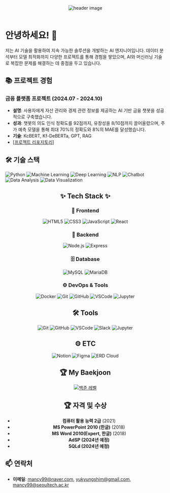 <!-- ## Hi there 👋 -->
<!--
**sebin0918/sebin0918** is a ✨ _special_ ✨ repository because its `README.md` (this file) appears on your GitHub profile.
Here are some ideas to get you started:

- 🔭 I’m currently working on ...
- 🌱 I’m currently learning ...
- 👯 I’m looking to collaborate on ...
- 🤔 I’m looking for help with ...
- 💬 Ask me about ...
- 📫 How to reach me: ...
- 😄 Pronouns: ...
- ⚡ Fun fact: ...
-->


<header>
  <div align="center">
    <img src="https://capsule-render.vercel.app/api?type=venom&color=FB8DA6&height=300&section=header&text=Yukyung%Shim%GitHub&fontSize=40" alt="header image"/>
   </div>
</header>

<body>
<div align="left">


# 안녕하세요! 👋
저는 AI 기술을 활용하여 지속 가능한 솔루션을 개발하는 AI 엔지니어입니다. 데이터 분석부터 모델 최적화까지 다양한 프로젝트를 통해 경험을 쌓았으며, AI와 머신러닝 기술로 복잡한 문제를 해결하는 데 중점을 두고 있습니다.

## 📚 프로젝트 경험

### 금융 플랫폼 프로젝트 (2024.07 - 2024.10)
- **설명**: 사용자에게 자산 관리와 경제 관련 정보를 제공하는 AI 기반 금융 챗봇을 성공적으로 구축했습니다.
- **성과**: 챗봇의 의도 인식 정확도를 92점까지, 유창성을 8/10점까지 끌어올렸으며, 주가 예측 모델을 통해 최대 70%의 정확도와 8%의 MAE를 달성했습니다.
- **기술**: KcBERT, Kf-DeBERTa, GPT, RAG
- [[프로젝트 리포지토리](https://github.com/LittlePrince327/AICC_MyAssetPlan.git)]


## 🛠️ 기술 스택
![Python](https://img.shields.io/badge/Python-3776AB?style=flat-square&logo=python&logoColor=white)
![Machine Learning](https://img.shields.io/badge/Machine%20Learning-%235835CC.svg?style=flat-square)
![Deep Learning](https://img.shields.io/badge/Deep%20Learning-%235835CC.svg?style=flat-square)
![NLP](https://img.shields.io/badge/NLP-%235835CC.svg?style=flat-square)
![Chatbot](https://img.shields.io/badge/Chatbot-%23FFDD44.svg?style=flat-square)
![Data Analysis](https://img.shields.io/badge/Data%20Analysis-%2332CD32.svg?style=flat-square)
![Data Visualization](https://img.shields.io/badge/Data%20Visualization-%234B0082.svg?style=flat-square)


</div>



<div align="center">

## ✨ Tech Stack ✨

### 🎨 Frontend
<img alt="HTML5" src="https://img.shields.io/badge/HTML5-E34F26.svg?&style=flat-square&logo=HTML5&logoColor=white"/>
<img alt="CSS3" src="https://img.shields.io/badge/CSS3-1572B6.svg?&style=flat-square&logo=CSS3&logoColor=white"/>
<img alt="JavaScript" src="https://img.shields.io/badge/JavaScript-F7DF1E.svg?&style=flat-square&logo=JavaScript&logoColor=white"/>
<img alt="React" src="https://img.shields.io/badge/React-61DAFB.svg?&style=flat-square&logo=React&logoColor=white"/>

### 🔧 Backend
<img alt="Node.js" src="https://img.shields.io/badge/Node.js-339933.svg?&style=flat-square&logo=Node.js&logoColor=white"/>
<img alt="Express" src="https://img.shields.io/badge/Express-000000.svg?&style=flat-square&logo=Express&logoColor=white"/>

### 🗄️ Database
<img alt="MySQL" src="https://img.shields.io/badge/MySQL-4479A1.svg?&style=flat-square&logo=MySQL&logoColor=white"/>
<img alt="MariaDB" src="https://img.shields.io/badge/MariaDB-003545.svg?&style=flat-square&logo=MariaDB&logoColor=white"/>


### ⚙️ DevOps & Tools
<img alt="Docker" src="https://img.shields.io/badge/Docker-2496ED.svg?&style=flat-square&logo=Docker&logoColor=white"/>
<img alt="Git" src="https://img.shields.io/badge/Git-F05032.svg?&style=flat-square&logo=Git&logoColor=white"/>
<img alt="GitHub" src="https://img.shields.io/badge/GitHub-181717.svg?&style=flat-square&logo=GitHub&logoColor=white"/>
<img alt="VSCode" src="https://img.shields.io/badge/VSCode-007ACC.svg?&style=flat-square&logo=VisualStudioCode&logoColor=white"/>
<img alt="Jupyter" src="https://img.shields.io/badge/Jupyter-F37626.svg?&style=flat-square&logo=Jupyter&logoColor=white"/>




## 🛠 Tools

<img alt="Git" src ="https://img.shields.io/badge/Git-F05032.svg?&style=flat-square&logo=Git&logoColor=white"/>
<img alt="GitHub" src ="https://img.shields.io/badge/GitHub-181717.svg?&style=flat-square&logo=GitHub&logoColor=white"/>
<img alt="VSCode" src ="https://img.shields.io/badge/VSCode-007ACC.svg?&style=flat-square&logo=VisualStudioCode&logoColor=white"/>
<img alt="Slack" src ="https://img.shields.io/badge/Slack-4A154B.svg?&style=flat-square&logo=Slack&logoColor=white"/>
<img alt="Jupyter" src ="https://img.shields.io/badge/Jupyter-F37626.svg?&style=flat-square&logo=Jupyter&logoColor=white"/>



## ⚙️ ETC

<img alt="Notion" src="https://img.shields.io/badge/Notion-000000.svg?&style=flat-square&logo=Notion&logoColor=white"/>
<img alt="Figma" src="https://img.shields.io/badge/Figma-F24E1E.svg?&style=flat-square&logo=Figma&logoColor=white"/>
<img alt="ERD Cloud" src="https://img.shields.io/badge/ERD%20Cloud-5C2D91.svg?&style=flat-square&logoColor=white"/>



## 🏆 My Baekjoon
[![백준 레벨](https://mazassumnida.wtf/api/v2/generate_badge?boj=mancy99)](https://solved.ac/profile/mancy99)

  
## 🏆 자격 및 수상
- **컴퓨터 활용 능력 2급** (2021)
- **MS PowerPoint 2010 (한글)** (2018)
- **MS Word 2010(Expert, 한글)** (2018)
- **AdSP (2024년 예정)**
- **SQLd (2024년 예정)**

</div>
<div align="left">

## 📫 연락처
- **이메일**: mancy99@naver.com, yukyungshim@gmail.com, mancy99@seoultech.ac.kr


</div>
